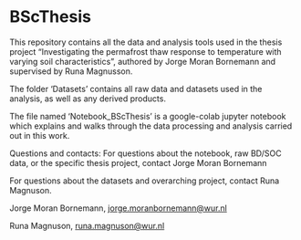 # BScThesis

This repository contains all the data and analysis tools used in the thesis project “Investigating the permafrost thaw response to temperature with varying soil characteristics”, authored by Jorge Moran Bornemann and supervised by Runa Magnusson. 

The folder ‘Datasets’ contains all raw data and datasets used in the analysis, as well as any derived products. 

The file named ‘Notebook_BScThesis’ is a google-colab jupyter notebook which explains and walks through the data processing and analysis carried out in this work. 

Questions and contacts: 
For questions about the notebook, raw BD/SOC data, or the specific thesis project, contact Jorge Moran Bornemann

For questions about the datasets and overarching project, contact Runa Magnuson. 

Jorge Moran Bornemann, jorge.moranbornemann@wur.nl

Runa Magnuson, runa.magnuson@wur.nl
